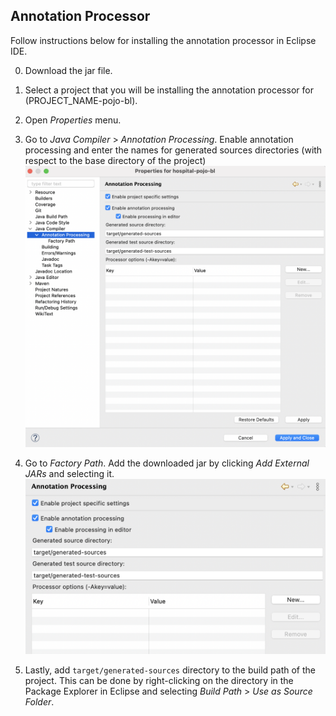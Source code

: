## Annotation Processor
Follow instructions below for installing the annotation processor in Eclipse IDE.

0. Download the jar file.

1. Select a project that you will be installing the annotation processor for (PROJECT\_NAME-pojo-bl).

2. Open *Properties* menu.

3. Go to *Java Compiler* > *Annotation Processing*. Enable annotation processing and enter the names for generated sources directories (with respect to the base directory of the project)
![annotation-processing](project-properties.png)

4. Go to *Factory Path*. Add the downloaded jar by clicking *Add External JARs* and selecting it.
![factory-path](factory-path.png)

5. Lastly, add `target/generated-sources` directory to the build path of the project. This can be done by right-clicking on the directory in the Package Explorer in Eclipse and selecting *Build Path* > *Use as Source Folder*.





